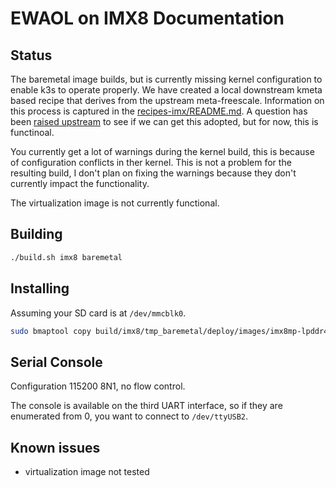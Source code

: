# EWAOL on IMX8 Documentation

## Status

The baremetal image builds, but is currently missing kernel configuration to enable k3s to operate properly.  We have created a local downstream kmeta based recipe that derives from the upstream meta-freescale.  Information on this process is captured in the [recipes-imx/README.md](../meta-ewaol-ext/recipes-imx/README.md).  A question has been [raised upstream](https://github.com/Freescale/meta-freescale/issues/1087) to see if we can get this adopted, but for now, this is functinoal.

You currently get a lot of warnings during the kernel build, this is because of configuration conflicts in ther kernel.  This is not a problem for the resulting build, I don't plan on fixing the warnings because they don't currently impact the functionality.

The virtualization image is not currently functional.

## Building

```bash
./build.sh imx8 baremetal
```

## Installing

Assuming your SD card is at ```/dev/mmcblk0```.

```bash
sudo bmaptool copy build/imx8/tmp_baremetal/deploy/images/imx8mp-lpddr4-evk/ewaol-baremetal-image-imx8mp-lpddr4-evk.wic.gz /dev/mmcblk0

```

## Serial Console

Configuration 115200 8N1, no flow control.

The console is available on the third UART interface, so if they are enumerated from 0, you want to connect to ```/dev/ttyUSB2```.

## Known issues

- virtualization image not tested